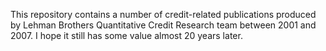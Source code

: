 This repository contains a number of credit-related publications produced by Lehman Brothers Quantitative Credit Research team between 2001 and 2007. I hope it still has some value almost 20 years later. 